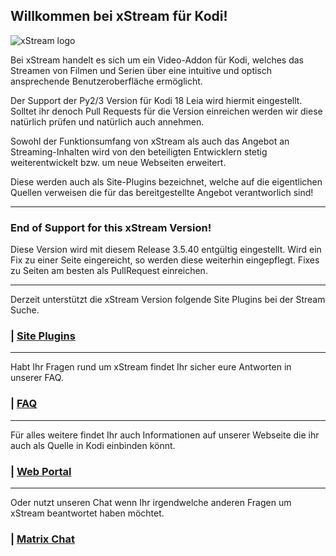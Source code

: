 
## Willkommen bei xStream für Kodi!

![xStream logo](https://raw.githubusercontent.com/streamxstream/xStream-FAQ/master/Logo%20FAQ.png)

Bei xStream handelt es sich um ein Video-Addon für Kodi, welches das Streamen von Filmen und Serien über eine intuitive und optisch ansprechende Benutzeroberfläche ermöglicht.

Der Support der Py2/3 Version für Kodi 18 Leia wird hiermit eingestellt. Solltet ihr denoch Pull Requests für die Version einreichen werden wir diese natürlich prüfen und natürlich auch annehmen.

Sowohl der Funktionsumfang von xStream als auch das Angebot an Streaming-Inhalten wird von den beteiligten Entwicklern stetig weiterentwickelt bzw. um neue Webseiten erweitert.

Diese werden auch als Site-Plugins bezeichnet, welche auf die eigentlichen Quellen verweisen die für das bereitgestellte Angebot verantworlich sind! 

***
### End of Support for this xStream Version!
Diese Version wird mit diesem Release 3.5.40 entgültig eingestellt.
Wird ein Fix zu einer Seite eingereicht, so werden diese weiterhin eingepflegt.
Fixes zu Seiten am besten als PullRequest einreichen.

***

Derzeit unterstützt die xStream Version folgende Site Plugins bei der Stream Suche.
### | [Site Plugins](https://github.com/streamxstream/xStream-FAQ/blob/master/xStream_Anleitung_FAQ.md#11-verf%C3%BCgbare-webseiten)

***

Habt Ihr Fragen rund um xStream findet Ihr sicher eure Antworten in unserer FAQ.
### | [FAQ](https://github.com/streamxstream/xStream-FAQ/blob/master/xStream_Anleitung_FAQ.md)

***

Für alles weitere findet Ihr auch Informationen auf unserer Webseite die ihr auch als Quelle in Kodi einbinden könnt.
### | [Web Portal](https://streamxstream.github.io/xStreamRepoWeb/)

***

Oder nutzt unseren Chat wenn Ihr irgendwelche anderen Fragen um xStream beantwortet haben möchtet.

### | [Matrix Chat](https://matrix.to/#/#streamxstream_xTeam:gitter.im)